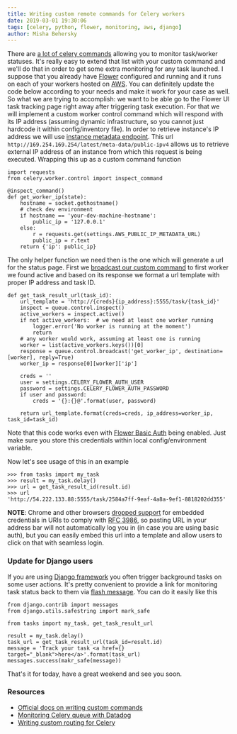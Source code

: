 ```yaml
---
title: Writing custom remote commands for Celery workers
date: 2019-03-01 19:30:06
tags: [celery, python, flower, monitoring, aws, django]
author: Misha Behersky
---
```


There are [a lot of celery commands](http://docs.celeryproject.org/en/latest/userguide/monitoring.html#commands) allowing you to monitor task/worker statuses. It's really easy to extend that list with your custom command and we'll do that in order to get some extra monitoring for any task launched. I suppose that you already have [Flower](https://flower.readthedocs.io/en/latest/) configured and running and it runs on each of your workers hosted on [AWS](https://aws.amazon.com/). You can definitely update the code below according to your needs and make it work for your case as well. So what we are trying to accomplish: we want to be able go to the Flower UI task tracking page right away after triggering task execution. For that we will implement a custom worker control command which will respond with its IP address (assuming dynamic infrastructure, so you cannot just hardcode it within config/inventory file). In order to retrieve instance's IP address we will use [instance metadata endpoint](https://docs.aws.amazon.com/AWSEC2/latest/UserGuide/ec2-instance-metadata.html#instancedata-data-retrieval). This url `http://169.254.169.254/latest/meta-data/public-ipv4` allows us to retrieve external IP address of an instance from which this request is being executed. Wrapping this up as a custom command function

```
import requests
from celery.worker.control import inspect_command

@inspect_command()
def get_worker_ip(state):
    hostname = socket.gethostname()
    # check dev environment
    if hostname == 'your-dev-machine-hostname':
        public_ip = '127.0.0.1'
    else:
        r = requests.get(settings.AWS_PUBLIC_IP_METADATA_URL)
        public_ip = r.text
    return {'ip': public_ip}
```

The only helper function we need then is the one which will generate a url for the status page. First we [broadcast our custom command](http://docs.celeryproject.org/en/latest/reference/celery.app.control.html#celery.app.control.Control.broadcast) to first worker we found active and based on its response we format a url template with proper IP address and task ID.

```
def get_task_result_url(task_id):
    url_template = 'http://{creds}{ip_address}:5555/task/{task_id}'
    inspect = queue.control.inspect()
    active_workers = inspect.active()
    if not active_workers:  # we need at least one worker running
        logger.error('No worker is running at the moment')
        return
    # any worker would work, assuming at least one is running
    worker = list(active_workers.keys())[0]
    response = queue.control.broadcast('get_worker_ip', destination=[worker], reply=True)
    worker_ip = response[0][worker]['ip']

    creds = ''
    user = settings.CELERY_FLOWER_AUTH_USER
    password = settings.CELERY_FLOWER_AUTH_PASSWORD
    if user and password:
        creds = '{}:{}@'.format(user, password)

    return url_template.format(creds=creds, ip_address=worker_ip, task_id=task_id)
```

Note that this code works even with [Flower Basic Auth](https://flower.readthedocs.io/en/latest/auth.html#http-basic-authentication) being enabled. Just make sure you store this credentials within local config/environment variable.

Now let's see usage of this in an example

```
>>> from tasks import my_task
>>> result = my_task.delay()
>>> url = get_task_result_id(result.id)
>>> url
'http://54.222.133.88:5555/task/2584a7ff-9eaf-4a8a-9ef1-8818202dd355'
```

**NOTE**: Chrome and other browsers [dropped support](https://www.chromestatus.com/feature/5669008342777856) for embedded credentials in URIs to comply with [RFC 3986](https://www.ietf.org/rfc/rfc3986.txt), so pasting URL in your address bar will not automatically log you in (in case you are using basic auth), but you can easily embed this url into a template and allow users to click on that with seamless login.

### Update for Django users
If you are using [Django framework](https://www.djangoproject.com/) you often trigger background tasks on some user actions. It's pretty convenient to provide a link for monitoring task status back to them via [flash message](https://docs.djangoproject.com/en/dev/ref/contrib/messages/). You can do it easily like this

```
from django.contrib import messages
from django.utils.safestring import mark_safe

from tasks import my_task, get_task_result_url

result = my_task.delay()
task_url = get_task_result_url(task_id=result.id)
message = 'Track your task <a href={} target="_blank">here</a>'.format(task_url)
messages.success(makr_safe(message))
```

That's it for today, have a great weekend and see you soon.

### Resources
* [Official docs on writing custom commands](http://docs.celeryproject.org/en/latest/userguide/workers.html#writing-your-own-remote-control-commands)
* [Monitoring Celery queue with Datadog](https://bmwlog.pp.ua/post/monitoring-celery-queue-with-datadog)
* [Writing custom routing for Celery](https://bmwlog.pp.ua/post/custom-celery-routing)